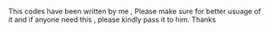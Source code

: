 This codes have been written by me ,  Please make sure for better usuage of it and if anyone need this , please kindly pass it to him. Thanks
